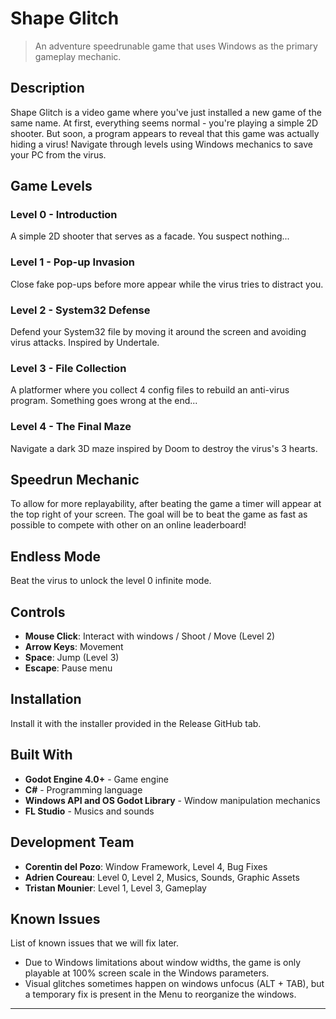# Shape Glitch

> An adventure speedrunable game that uses Windows as the primary gameplay mechanic.

## Description

Shape Glitch is a video game where you've just installed a new game of the same name. At first, everything seems normal - you're playing a simple 2D shooter. But soon, a program appears to reveal that this game was actually hiding a virus! Navigate through levels using Windows mechanics to save your PC from the virus.

## Game Levels

### Level 0 - Introduction

A simple 2D shooter that serves as a facade. You suspect nothing...

### Level 1 - Pop-up Invasion

Close fake pop-ups before more appear while the virus tries to distract you.

### Level 2 - System32 Defense

Defend your System32 file by moving it around the screen and avoiding virus attacks. Inspired by Undertale.

### Level 3 - File Collection

A platformer where you collect 4 config files to rebuild an anti-virus program. Something goes wrong at the end...

### Level 4 - The Final Maze

Navigate a dark 3D maze inspired by Doom to destroy the virus's 3 hearts.

## Speedrun Mechanic

To allow for more replayability, after beating the game a timer will appear at the top right of your screen.
The goal will be to beat the game as fast as possible to compete with other on an online leaderboard!

## Endless Mode

Beat the virus to unlock the level 0 infinite mode.

## Controls

- **Mouse Click**: Interact with windows / Shoot / Move (Level 2)
- **Arrow Keys**: Movement
- **Space**: Jump (Level 3)
- **Escape**: Pause menu

## Installation

Install it with the installer provided in the Release GitHub tab.

## Built With

- **Godot Engine 4.0+** - Game engine
- **C#** - Programming language
- **Windows API and OS Godot Library** - Window manipulation mechanics
- **FL Studio** - Musics and sounds

## Development Team

- **Corentin del Pozo**: Window Framework, Level 4, Bug Fixes
- **Adrien Coureau**: Level 0, Level 2, Musics, Sounds, Graphic Assets
- **Tristan Mounier**: Level 1, Level 3, Gameplay

## Known Issues

List of known issues that we will fix later.

- Due to Windows limitations about window widths, the game is only playable at 100% screen scale in the Windows parameters.
- Visual glitches sometimes happen on windows unfocus (ALT + TAB), but a temporary fix is present in the Menu to reorganize the windows.

---
